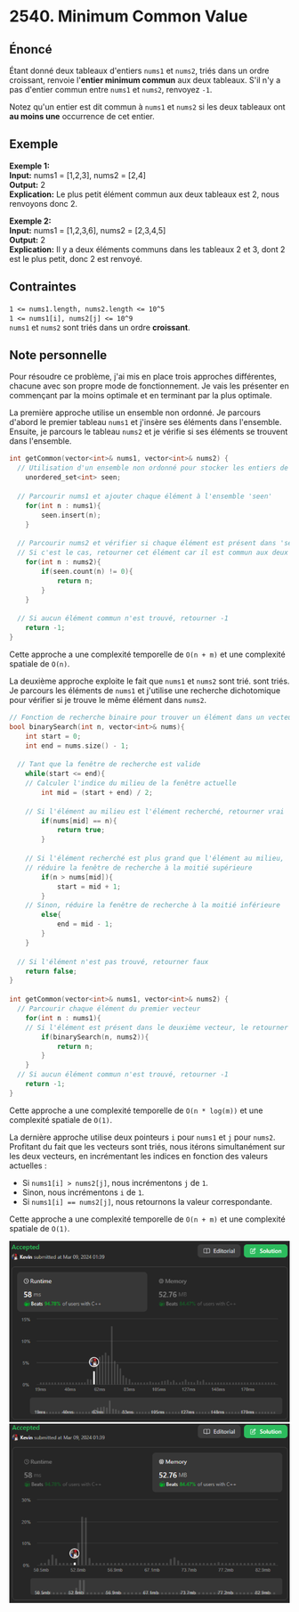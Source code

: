 # 2540. Minimum Common Value

## Énoncé

Étant donné deux tableaux d'entiers `nums1` et `nums2`, triés dans un ordre croissant, renvoie l'**entier minimum commun** aux deux tableaux. S'il n'y a pas d'entier commun entre `nums1` et `nums2`, renvoyez `-1`.

Notez qu'un entier est dit commun à `nums1` et `nums2` si les deux tableaux ont **au moins une** occurrence de cet entier.

## Exemple

**Exemple 1:**  
**Input:** nums1 = [1,2,3], nums2 = [2,4]  
**Output:** 2  
**Explication:** Le plus petit élément commun aux deux tableaux est 2, nous renvoyons donc 2.

**Exemple 2:**  
**Input:** nums1 = [1,2,3,6], nums2 = [2,3,4,5]  
**Output:** 2  
**Explication:** Il y a deux éléments communs dans les tableaux 2 et 3, dont 2 est le plus petit, donc 2 est renvoyé.

## Contraintes

`1 <= nums1.length, nums2.length <= 10^5`  
`1 <= nums1[i], nums2[j] <= 10^9`  
`nums1` et `nums2` sont triés dans un ordre **croissant**.

## Note personnelle

Pour résoudre ce problème, j'ai mis en place trois approches différentes, chacune avec son propre mode de fonctionnement. Je vais les présenter en commençant par la moins optimale et en terminant par la plus optimale.

La première approche utilise un ensemble non ordonné. Je parcours d'abord le premier tableau `nums1` et j'insère ses éléments dans l'ensemble. Ensuite, je parcours le tableau `nums2` et je vérifie si ses éléments se trouvent dans l'ensemble.

```cpp
int getCommon(vector<int>& nums1, vector<int>& nums2) {
  // Utilisation d'un ensemble non ordonné pour stocker les entiers de nums1
	unordered_set<int> seen;

  // Parcourir nums1 et ajouter chaque élément à l'ensemble 'seen'
	for(int n : nums1){
		seen.insert(n);
	}

  // Parcourir nums2 et vérifier si chaque élément est présent dans 'seen'
  // Si c'est le cas, retourner cet élément car il est commun aux deux vecteurs
	for(int n : nums2){
		if(seen.count(n) != 0){
			return n;
		}
	}

  // Si aucun élément commun n'est trouvé, retourner -1
	return -1;
}
```

Cette approche a une complexité temporelle de `O(n + m)` et une complexité spatiale de `O(n)`.

La deuxième approche exploite le fait que `nums1` et `nums2` sont trié.
sont triés. Je parcours les éléments de `nums1` et j'utilise une recherche dichotomique pour vérifier si je trouve le même élément dans `nums2`.

```cpp
// Fonction de recherche binaire pour trouver un élément dans un vecteur trié
bool binarySearch(int n, vector<int>& nums){
	int start = 0;
	int end = nums.size() - 1;

  // Tant que la fenêtre de recherche est valide
	while(start <= end){
    // Calculer l'indice du milieu de la fenêtre actuelle
		int mid = (start + end) / 2;

    // Si l'élément au milieu est l'élément recherché, retourner vrai
		if(nums[mid] == n){
			return true;
		}

    // Si l'élément recherché est plus grand que l'élément au milieu,
    // réduire la fenêtre de recherche à la moitié supérieure
		if(n > nums[mid]){
			start = mid + 1;
		}
    // Sinon, réduire la fenêtre de recherche à la moitié inférieure
		else{
			end = mid - 1;
		}
	}

  // Si l'élément n'est pas trouvé, retourner faux
	return false;
}

int getCommon(vector<int>& nums1, vector<int>& nums2) {
  // Parcourir chaque élément du premier vecteur
	for(int n : nums1){
    // Si l'élément est présent dans le deuxième vecteur, le retourner
		if(binarySearch(n, nums2)){
			return n;
		}
	}
  // Si aucun élément commun n'est trouvé, retourner -1
	return -1;
}
```

Cette approche a une complexité temporelle de `O(n * log(m))` et une complexité spatiale de `O(1)`.

La dernière approche utilise deux pointeurs `i` pour `nums1` et `j` pour `nums2`. Profitant du fait que les vecteurs sont triés, nous itérons simultanément sur les deux vecteurs, en incrémentant les indices en fonction des valeurs actuelles :

- Si `nums1[i] > nums2[j]`, nous incrémentons `j` de `1`.
- Sinon, nous incrémentons `i` de `1`.
- Si `nums1[i] == nums2[j]`, nous retournons la valeur correspondante.

Cette approche a une complexité temporelle de `O(n + m)` et une complexité spatiale de `O(1)`.

<img src="../imgs/2540-runtime.png"/>
<img src="../imgs/2540-memory.png"/>
